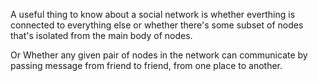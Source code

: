
A useful thing to know about a social network is whether everthing is connected to everything else or whether there's some subset of nodes that's isolated from the main body of nodes.

Or Whether any given pair of nodes in the network can communicate by passing message from friend to friend, from one place to another. 
